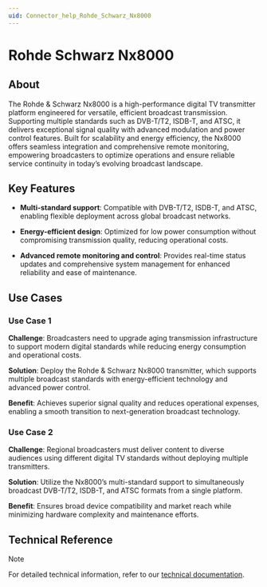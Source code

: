 ```yaml
---
uid: Connector_help_Rohde_Schwarz_Nx8000
---
```


# Rohde Schwarz Nx8000

## About

The Rohde & Schwarz Nx8000 is a high-performance digital TV transmitter platform engineered for versatile, efficient broadcast transmission. Supporting multiple standards such as DVB-T/T2, ISDB-T, and ATSC, it delivers exceptional signal quality with advanced modulation and power control features. Built for scalability and energy efficiency, the Nx8000 offers seamless integration and comprehensive remote monitoring, empowering broadcasters to optimize operations and ensure reliable service continuity in today’s evolving broadcast landscape.

## Key Features

- **Multi-standard support**: Compatible with DVB-T/T2, ISDB-T, and ATSC, enabling flexible deployment across global broadcast networks.

- **Energy-efficient design**: Optimized for low power consumption without compromising transmission quality, reducing operational costs.

- **Advanced remote monitoring and control**: Provides real-time status updates and comprehensive system management for enhanced reliability and ease of maintenance.

## Use Cases

### Use Case 1

**Challenge**: Broadcasters need to upgrade aging transmission infrastructure to support modern digital standards while reducing energy consumption and operational costs.

**Solution**: Deploy the Rohde & Schwarz Nx8000 transmitter, which supports multiple broadcast standards with energy-efficient technology and advanced power control.

**Benefit**: Achieves superior signal quality and reduces operational expenses, enabling a smooth transition to next-generation broadcast technology.

### Use Case 2

**Challenge**: Regional broadcasters must deliver content to diverse audiences using different digital TV standards without deploying multiple transmitters.

**Solution**: Utilize the Nx8000’s multi-standard support to simultaneously broadcast DVB-T/T2, ISDB-T, and ATSC formats from a single platform.

**Benefit**: Ensures broad device compatibility and market reach while minimizing hardware complexity and maintenance efforts.

## Technical Reference

> [!NOTE]
> For detailed technical information, refer to our [technical documentation](xref:Connector_help_Rohde_Schwarz_Nx8000_Technical).